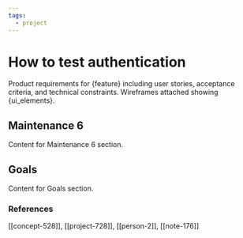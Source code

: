 ```yaml
---
tags:
  - project
---
```


# How to test authentication

Product requirements for {feature} including user stories, acceptance criteria, and technical constraints. Wireframes attached showing {ui_elements}.

## Maintenance 6

Content for Maintenance 6 section.

## Goals

Content for Goals section.


### References
[[concept-528]], [[project-728]], [[person-2]], [[note-176]]
